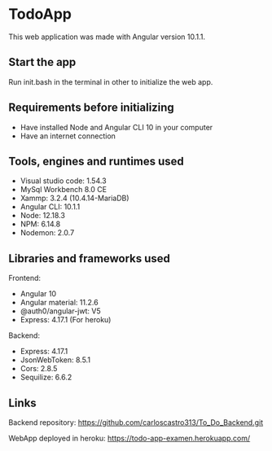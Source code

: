 # TodoApp

This web application was made with Angular version 10.1.1.


## Start the app

Run init.bash in the terminal in other to initialize the web app.


## Requirements before initializing  

* Have installed Node and Angular CLI 10 in your computer
* Have an internet connection


## Tools, engines and runtimes used

* Visual studio code: 1.54.3
* MySql Workbench 8.0 CE
* Xammp: 3.2.4 (10.4.14-MariaDB)
* Angular CLI: 10.1.1
* Node: 12.18.3
* NPM: 6.14.8
* Nodemon: 2.0.7


## Libraries and frameworks used

Frontend:
* Angular 10
* Angular material: 11.2.6
* @auth0/angular-jwt: V5
* Express: 4.17.1 (For heroku)

Backend:
* Express: 4.17.1
* JsonWebToken: 8.5.1
* Cors: 2.8.5
* Sequilize: 6.6.2


## Links

Backend repository: https://github.com/carloscastro313/To_Do_Backend.git

WebApp deployed in heroku: https://todo-app-examen.herokuapp.com/
